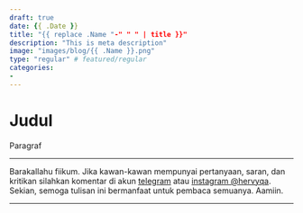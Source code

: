 ```yaml
---
draft: true
date: {{ .Date }}
title: "{{ replace .Name "-" " " | title }}"
description: "This is meta description"
image: "images/blog/{{ .Name }}.png"
type: "regular" # featured/regular
categories:
- 
---
```


# Judul

Paragraf

***

Barakallahu fiikum. Jika kawan-kawan mempunyai pertanyaan, saran, dan kritikan silahkan komentar di akun [telegram](https://t.me/hervyqa) atau [instagram @hervyqa](https://instagram.com/hervyqa). Sekian, semoga tulisan ini bermanfaat untuk pembaca semuanya. Aamiin.

***
